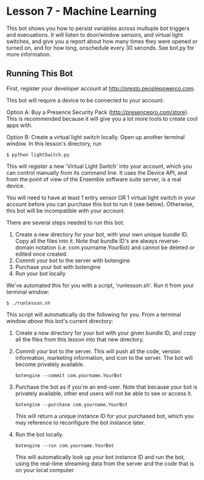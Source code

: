 # Lesson 7 - Machine Learning

This bot shows you how to persist variables across multuple bot triggers and execuations. It will listen to door/window sensors, and virtual light switches, and give you a report about how many times they were opened or turned on, and for how long, onschedule every 30 seconds. See bot.py for more information.

## Running This Bot

 First, register your developer account at http://presto.peoplepowerco.com.

 This bot will require a device to be connected to your account:

  Option A:  Buy a Presence Security Pack (http://presencepro.com/store). This is recommended because it will give you a lot more tools to create cool apps with.

  Option B:  Create a virtual light switch locally. Open up another terminal window. In this lesson's directory, run

  `$ python lightSwitch.py`

This will register a new 'Virtual Light Switch' into your account, which you can control manually from its command line. It uses the Device API, and from the point of view of the Ensemble software suite server, is a real device.

You will need to have at least 1 entry sensor OR 1 virtual light switch in your account before you can purchase this bot to run it (see below). Otherwise, this bot will be incompatible with your account.


There are several steps needed to run this bot:
   1. Create a new directory for your bot, with your own unique bundle ID. Copy all the files into it.
      Note that bundle ID's are always reverse-domain notation (i.e. com.yourname.YourBot) and cannot be deleted or edited once created.
   2. Commit your bot to the server with botengine
   3. Purchase your bot with botengine
   4. Run your bot locally

We've automated this for you with a script, 'runlesson.sh'. Run it from your terminal window:

 `$ ./runlesson.sh`


This script will automatically do the following for you.  From a terminal window *above* this bot's current directory:

1. Create a new directory for your bot with your given bundle ID, and copy all the files from this lesson into that new directory.

2. Commit your bot to the server.
     This will push all the code, version information, marketing information, and icon to the server. The bot will become privately available.

     `botengine --commit com.yourname.YourBot`


3. Purchase the bot as if you're an end-user. Note that because your bot is privately available, other end users will not be able to see or access it.

   `botengine --purchase com.yourname.YourBot`

   This will return a unique instance ID for your purchased bot, which you may reference to reconfigure the bot instance later.

4. Run the bot locally.

     `botengine --run com.yourname.YourBot`

   This will automatically look up your bot instance ID and run the bot, using the real-time streaming data from the server and the code that is on your local computer.
